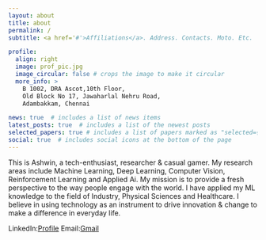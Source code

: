 ```yaml
---
layout: about
title: about
permalink: /
subtitle: <a href='#'>Affiliations</a>. Address. Contacts. Moto. Etc.

profile:
  align: right
  image: prof_pic.jpg
  image_circular: false # crops the image to make it circular
  more_info: >
    B 1002, DRA Ascot,10th Floor, 
    Old Block No 17, Jawaharlal Nehru Road, 
    Adambakkam, Chennai 

news: true  # includes a list of news items
latest_posts: true  # includes a list of the newest posts
selected_papers: true # includes a list of papers marked as "selected={true}"
social: true  # includes social icons at the bottom of the page
---
```


This is Ashwin, a tech-enthusiast, researcher & casual gamer. My research areas include Machine Learning, Deep Learning, Computer Vision, Reinforcement Learning and Applied Ai. My mission is to provide a fresh perspective to the way people engage with the world. I have applied my ML knowledge to the field of Industry, Physical Sciences and Healthcare. I believe in using technology as an instrument to drive innovation & change to make a difference in everyday life.

LinkedIn:[Profile](https://www.linkedin.com/in/ashwin-k-krishna-070a57202/)
Email:[Gmail](krishnakumar.ashwin9@gmail.com)

